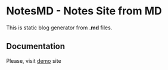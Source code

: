 # NotesMD - Notes Site from MD

This is static blog generator from **.md** files. 

## Documentation

Please, visit [demo](https://egeneralov.github.io/notesmd) site
